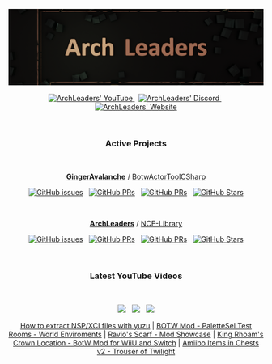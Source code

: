 <p align="center">
    <a href="http://archleaders.github.io" target="_blank"><img src=".\img_dark.png" /></a>
</p>

<p align="center" style="text-align: center;">
  <a href="https://youtube.com/ArchLeaders">
    <img src="https://img.shields.io/youtube/channel/subscribers/UCuK9tInOEH5yJKeq3PoSgCA?style=for-the-badge&logoColor=C71B42&color=C71B42&labelColor=2A2C33&logo=youtube" alt="ArchLeaders' YouTube"/>
  </a> &nbsp;
  <a href="https://discord.gg/cbA3AWwfJj">
    <img src="https://img.shields.io/discord/825161394663456799?style=for-the-badge&logoColor=37C75E&color=37C75E&labelColor=2A2C33&logo=discord&label=discord" alt="ArchLeaders' Discord"/>
  </a> &nbsp;
  <a href="http://youtube.com/eddiejaoude?sub_confirmation=1">
    <img src="https://img.shields.io/static/v1?style=for-the-badge&logoColor=5751FF&color=5751FF&labelColor=2A2C33&logo=github&label=website&message=work%20in%20progress" alt="ArchLeaders' Website"/>
  </a>
</p>

<br>

<div align="center">

### Active Projects

<!-- GingerAvalanche/BotwActorToolCSharp -->
<!-- ArchLeaders/NCF-Library -->

<br>
<p>
<a href="https://github.com/GingerAvalanche"><b>GingerAvalanche</b></a> / <a href="https://github.com/GingerAvalanche/BotwActorToolCSharp">BotwActorToolCSharp</a>
</p>

[![GitHub issues](https://img.shields.io/github/issues/GingerAvalanche/BotwActorToolCSharp?logoColor=red&color=red&logo=github&style=flat&labelColor=2A2C33)](https://github.com/GingerAvalanche/BotwActorToolCSharp/issues) &nbsp; [![GitHub PRs](https://img.shields.io/github/issues-pr/GingerAvalanche/BotwActorToolCSharp?style=flat&labelColor=2A2C33&logoColor=blue&color=blue&logo=github)](https://github.com/GingerAvalanche/BotwActorToolCSharp/pulls) &nbsp; [![GitHub PRs](https://img.shields.io/github/issues-pr-closed/GingerAvalanche/BotwActorToolCSharp?style=flat&labelColor=2A2C33&logoColor=5751FF&color=5751FF&logo=github)](https://github.com/GingerAvalanche/BotwActorToolCSharp/pulls?q=is%3Apr+is%3Aclosed) &nbsp; [![GitHub Stars](https://img.shields.io/github/stars/GingerAvalanche/BotwActorToolCSharp?style=flat&labelColor=2A2C33&logoColor=FFCB41&color=FFCB41&logo=github)](https://github.com/GingerAvalanche/BotwActorToolCSharp) 

<br>
<p>
<a href="https://github.com/ArchLeaders"><b>ArchLeaders</b></a> / <a href="https://github.com/ArchLeaders/NCF-Library">NCF-Library</a>
</p>

[![GitHub issues](https://img.shields.io/github/issues/ArchLeaders/NCF-Library?logoColor=red&color=red&logo=github&style=flat&labelColor=2A2C33)](https://github.com/ArchLeaders/NCF-Library/issues) &nbsp; [![GitHub PRs](https://img.shields.io/github/issues-pr/ArchLeaders/NCF-Library?style=flat&labelColor=2A2C33&logoColor=blue&color=blue&logo=github)](https://github.com/ArchLeaders/NCF-Library/pulls) &nbsp; [![GitHub PRs](https://img.shields.io/github/issues-pr-closed/ArchLeaders/NCF-Library?style=flat&labelColor=2A2C33&logoColor=5751FF&color=5751FF&logo=github)](https://github.com/ArchLeaders/NCF-Library/pulls?q=is%3Apr+is%3Aclosed) &nbsp; [![GitHub Stars](https://img.shields.io/github/stars/ArchLeaders/NCF-Library?style=flat&labelColor=2A2C33&logoColor=FFCB41&color=FFCB41&logo=github)](https://github.com/ArchLeaders/NCF-Library)

<br>

### Latest YouTube Videos

<br>

<a href="https://www.youtube.com/watch?v=oUq0zecwHjY" target="_blank"><img height="200" src="https://img.youtube.com/vi/oUq0zecwHjY/0.jpg" /></a> &nbsp; <a href="https://www.youtube.com/watch?v=MDKuxDUZefU" target="_blank"><img height="200" src="https://img.youtube.com/vi/MDKuxDUZefU/0.jpg" /></a> &nbsp; <a href="https://www.youtube.com/watch?v=8f8MexHvBkM" target="_blank"><img height="200" src="https://img.youtube.com/vi/8f8MexHvBkM/0.jpg" /></a>

<!-- YOUTUBE:START -->
[How to extract NSP/XCI files with yuzu](https://www.youtube.com/watch?v=oUq0zecwHjY) | [BOTW Mod - PaletteSel Test Rooms - World Enviroments](https://www.youtube.com/watch?v=MDKuxDUZefU) | [Ravio&#39;s Scarf - Mod Showcase](https://www.youtube.com/watch?v=8f8MexHvBkM) | [King Rhoam&#39;s Crown Location - BotW Mod for WiiU and Switch](https://www.youtube.com/watch?v=mk3x-J-sXK8) | [Amiibo Items in Chests v2 - Trouser of Twilight](https://www.youtube.com/watch?v=hND6whWHVSY)
<!-- YOUTUBE:END -->

</div>
<br>